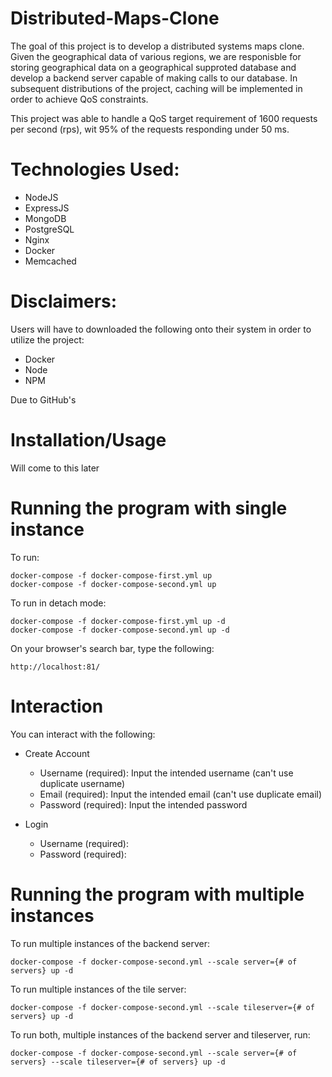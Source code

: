 # Distributed-Maps-Clone

The goal of this project is to develop a distributed systems maps clone. Given the geographical data of various regions, we are responisble for storing geographical data on a geographical supproted database and develop a backend server capable of making calls to our database. In subsequent distributions of the project, caching will be implemented in order to achieve QoS constraints.

This project was able to handle a QoS target requirement of 1600 requests per second (rps), wit 95% of the requests responding under 50 ms. 

# Technologies Used:

- NodeJS
- ExpressJS
- MongoDB
- PostgreSQL
- Nginx
- Docker
- Memcached 


# Disclaimers:


Users will have to downloaded the following onto their system in order to utilize the project:


- Docker 
- Node 
- NPM 


Due to GitHub's 


# Installation/Usage

Will come to this later 


# Running the program with single instance

To run:

```
docker-compose -f docker-compose-first.yml up 
docker-compose -f docker-compose-second.yml up 
```

To run in detach mode:
```
docker-compose -f docker-compose-first.yml up -d
docker-compose -f docker-compose-second.yml up -d 
```

On your browser's search bar, type the following:

```
http://localhost:81/
```

# Interaction

You can interact with the following:

- Create Account
    - Username (required): Input the intended username (can't use duplicate username)
    - Email (required): Input the intended email (can't use duplicate email)
    - Password (required): Input the intended password 

- Login
    - Username (required): 
    - Password (required):

# Running the program with multiple instances

To run multiple instances of the backend server:

```
docker-compose -f docker-compose-second.yml --scale server={# of servers} up -d 
```

To run multiple instances of the tile server: 

```
docker-compose -f docker-compose-second.yml --scale tileserver={# of servers} up -d 
```

To run both, multiple instances of the backend server and tileserver, run: 

```
docker-compose -f docker-compose-second.yml --scale server={# of servers} --scale tileserver={# of servers} up -d 
```


